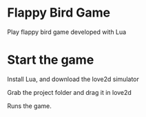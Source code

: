# Flappy Bird Game

Play flappy bird game developed with Lua

# Start the game
Install Lua, and download the love2d simulator 

Grab the project folder and drag it in love2d 

Runs the game.